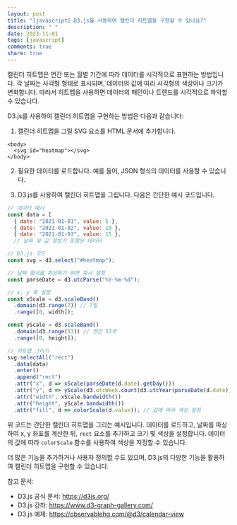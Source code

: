 ```yaml
---
layout: post
title: "[javascript] D3.js를 사용하여 캘린더 히트맵을 구현할 수 있나요?"
description: " "
date: 2023-11-01
tags: [javascript]
comments: true
share: true
---
```


캘린더 히트맵은 연간 또는 월별 기간에 따라 데이터를 시각적으로 표현하는 방법입니다. 각 날짜는 사각형 형태로 표시되며, 데이터의 값에 따라 사각형의 색상이나 크기가 변화합니다. 따라서 히트맵을 사용하면 데이터의 패턴이나 트렌드를 시각적으로 파악할 수 있습니다.

D3.js를 사용하여 캘린더 히트맵을 구현하는 방법은 다음과 같습니다:

1. 캘린더 히트맵을 그릴 SVG 요소를 HTML 문서에 추가합니다.

```
<body>
  <svg id="heatmap"></svg>
</body>
```

2. 필요한 데이터를 로드합니다. 예를 들어, JSON 형식의 데이터를 사용할 수 있습니다.

3. D3.js를 사용하여 캘린더 히트맵을 그립니다. 다음은 간단한 예시 코드입니다.

```javascript
// 데이터 예시
const data = [
  { date: "2021-01-01", value: 5 },
  { date: "2021-01-02", value: 10 },
  { date: "2021-01-03", value: 15 },
  // 날짜 및 값 정보가 포함된 데이터

// D3.js 코드
const svg = d3.select("#heatmap");

// 날짜 형식을 파싱하기 위한 파서 설정
const parseDate = d3.utcParse("%Y-%m-%d");

// x, y 축 설정
const xScale = d3.scaleBand()
  .domain(d3.range(7)) // 7일
  .range([0, width]);

const yScale = d3.scaleBand()
  .domain(d3.range(53)) // 연간 53주
  .range([0, height]);

// 히트맵 그리기
svg.selectAll("rect")
  .data(data)
  .enter()
  .append("rect")
  .attr("x", d => xScale(parseDate(d.date).getDay()))
  .attr("y", d => yScale(d3.utcWeek.count(d3.utcYear(parseDate(d.date)), parseDate(d.date))))
  .attr("width", xScale.bandwidth())
  .attr("height", yScale.bandwidth())
  .attr("fill", d => colorScale(d.value)); // 값에 따라 색상 설정
```

위 코드는 간단한 캘린더 히트맵을 그리는 예시입니다. 데이터를 로드하고, 날짜를 파싱하여 x, y 좌표를 계산한 뒤, `rect` 요소를 추가하고 크기 및 색상을 설정합니다. 데이터의 값에 따라 `colorScale` 함수를 사용하여 색상을 지정할 수 있습니다.

더 많은 기능을 추가하거나 사용자 정의할 수도 있으며, D3.js의 다양한 기능을 활용하여 캘린더 히트맵을 구현할 수 있습니다.

참고 문서:
- D3.js 공식 문서: https://d3js.org/
- D3.js 강좌: https://www.d3-graph-gallery.com/
- D3.js 예제: https://observablehq.com/@d3/calendar-view
